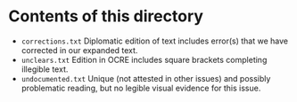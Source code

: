 # Contents of this directory

- `corrections.txt` Diplomatic edition of text includes error(s) that we have corrected in our expanded text.
- `unclears.txt` Edition in OCRE includes square brackets completing illegible text.
- `undocumented.txt` Unique (not attested in other issues) and possibly problematic reading, but no legible visual evidence for this issue.
